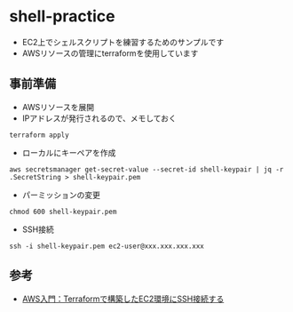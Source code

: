 # shell-practice
- EC2上でシェルスクリプトを練習するためのサンプルです
- AWSリソースの管理にterraformを使用しています
## 事前準備
- AWSリソースを展開
- IPアドレスが発行されるので、メモしておく
```
terraform apply
```
- ローカルにキーペアを作成
```
aws secretsmanager get-secret-value --secret-id shell-keypair | jq -r .SecretString > shell-keypair.pem
```
- パーミッションの変更
```
chmod 600 shell-keypair.pem
```
- SSH接続
```
ssh -i shell-keypair.pem ec2-user@xxx.xxx.xxx.xxx
```

## 参考
- [AWS入門：Terraformで構築したEC2環境にSSH接続する](https://yossi-note.com/ssh_connection_to_the_ec2_environment_built_with_terraform/)
